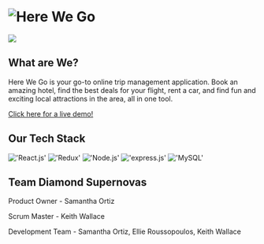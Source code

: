 # ![Here We Go](/dist/assets/README/Here_We_Go_logo_sm.png)

<img src="https://travis-ci.org/Diamond-Supernovas/here-we-go.svg?branch=dev"/>

## What are We?
Here We Go is your go-to online trip management application.  Book an amazing hotel, find the best deals for your flight, rent a car, and find fun and exciting local attractions in the area, all in one tool.

[Click here for a live demo!](https://herewegoapp.herokuapp.com/ "Here We Go!")


## Our Tech Stack
!['React.js'](/dist/assets/README/Reactjs_logo_sm.png)
!['Redux'](/dist/assets/README/Redux_logo_sm.png)
!['Node.js'](/dist/assets/README/nodejs_logo_sm.jpg)
!['express.js'](/dist/assets/README/expressjs_logo_sm.png)
!['MySQL'](/dist/assets/README/MySQL_logo_sm.png)

## Team Diamond Supernovas
Product Owner - Samantha Ortiz

Scrum Master - Keith Wallace

Development Team - Samantha Ortiz, Ellie Roussopoulos, Keith Wallace
